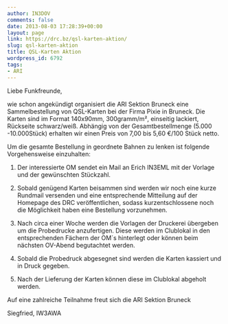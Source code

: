 ```yaml
---
author: IN3DOV
comments: false
date: 2013-08-03 17:28:39+00:00
layout: page
link: https://drc.bz/qsl-karten-aktion/
slug: qsl-karten-aktion
title: QSL-Karten Aktion
wordpress_id: 6792
tags:
- ARI
---
```


Liebe Funkfreunde,




wie schon angekündigt organisiert die ARI Sektion Bruneck eine Sammelbestellung von QSL-Karten bei der Firma Pixie in Bruneck. Die Karten sind im Format 140x90mm, 300gramm/m², einseitig lackiert, Rückseite schwarz/weiß. Abhängig von der Gesamtbestellmenge (5.000 -10.000Stück) erhalten wir einen Preis von 7,00 bis 5,60 €/100 Stück netto.




Um die gesamte Bestellung in geordnete Bahnen zu lenken ist folgende Vorgehensweise einzuhalten:




1. Der interessierte OM sendet ein Mail an Erich IN3EML mit der Vorlage und der gewünschten Stückzahl.




2. Sobald genügend Karten beisammen sind werden wir noch eine kurze Rundmail versenden und eine entsprechende Mitteilung auf der Homepage des DRC veröffentlichen, sodass kurzentschlossene noch die Möglichkeit haben eine Bestellung vorzunehmen.




3. Nach circa einer Woche werden die Vorlagen der Druckerei übergeben um die Probedrucke anzufertigen. Diese werden im Clublokal in den entsprechenden Fächern der OM´s hinterlegt oder können beim nächsten OV-Abend begutachtet werden.




4. Sobald die Probedruck abgesegnet sind werden die Karten kassiert und in Druck gegeben.




5. Nach der Lieferung der Karten können diese im Clublokal abgeholt werden.




Auf eine zahlreiche Teilnahme freut sich die ARI Sektion Bruneck




Siegfried, IW3AWA



